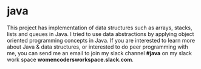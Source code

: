 # java
This project has implementation of data structures such as arrays, stacks, lists and queues in Java. I tried to use data abstractions by applying object oriented programming concepts in Java. If you are interested to learn more about Java & data structures, or interested to do peer programming with me, you can send me an email to join my slack channel **#java** on my slack work space **womencodersworkspace.slack.com**.
